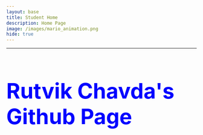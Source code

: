 ```yaml
---
layout: base
title: Student Home 
description: Home Page
image: /images/mario_animation.png
hide: true
---
```



---
<html>
<head>
<body>

<h1 style= "font-size: 400%; color: blue; font: bold 50x Arial;"> Rutvik Chavda's Github Page </h1>